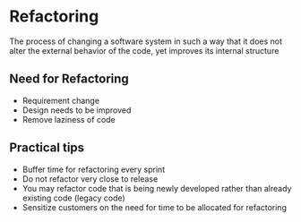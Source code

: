 # Refactoring
The process of changing a software system in such a way that it does not alter the external behavior of the code, yet improves its internal structure
## Need for Refactoring
* Requirement change
* Design needs to be improved
* Remove laziness of code
## Practical tips
* Buffer time for refactoring every sprint
* Do not refactor very close to release
* You may refactor code that is being newly developed rather than already existing code (legacy code)
* Sensitize customers on the need for time to be allocated for refactoring
